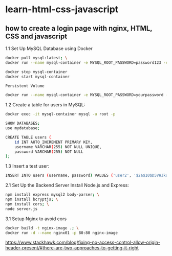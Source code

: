# learn-html-css-javascript
## how to create a login page with nginx, HTML, CSS and javascript
1.1 Set Up MySQL Database using Docker
```bash
docker pull mysql:latest; \
docker run --name mysql-container -e MYSQL_ROOT_PASSWORD=password123 -e MYSQL_DATABASE=mydatabase -p 3306:3306 -d mysql:latest
```
```bash
docker stop mysql-container
docker start mysql-container

Persistent Volume

docker run --name mysql-container -e MYSQL_ROOT_PASSWORD=yourpassword -e MYSQL_DATABASE=mydatabase -p 3306:3306 -v mysql-data:/var/lib/mysql -d mysql:latest
```
1.2 Create a table for users in MySQL:
```bash
docker exec -it mysql-container mysql -u root -p

SHOW DATABASES;
use mydatabase;

CREATE TABLE users (
    id INT AUTO_INCREMENT PRIMARY KEY,
    username VARCHAR(255) NOT NULL UNIQUE,
    password VARCHAR(255) NOT NULL
);
```
1.3 Insert a test user:
```bash
INSERT INTO users (username, password) VALUES ('user2', '$2a$10$D5VHJksIQ7lo1q9Au3bQmevE8OW5sI3562r0SFVGyEm5nqi9vnlGi');
```
2.1 Set Up the Backend Server
Install Node.js and Express:
```bash
npm install express mysql2 body-parser; \
npm install bcryptjs; \
npm install cors; \
node server.js
```
3.1 Setup Nginx to avoid cors
```bash
docker build -t nginx-image .; \
docker run -d --name nginx01 -p 80:80 nginx-image
```
https://www.stackhawk.com/blog/fixing-no-access-control-allow-origin-header-present/#there-are-two-approaches-to-getting-it-right
